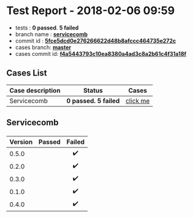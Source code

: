 # Test Report - 2018-02-06 09:59

- tests  : **0 passed**. **5 failed**
- branch name : **[servicecomb](https://github.com/apache/incubator-skywalking/tree/servicecomb)**
- commit id : **[5fce5dcd0e276266622d48b8afccc464735e272c](https://github.com/apache/incubator-skywalking/commit/5fce5dcd0e276266622d48b8afccc464735e272c)**
- cases branch: **[master](https://github.com/SkywalkingTest/skywalking-autotest-scenarios/tree/master)**
- cases commit id: **[f4a5443793c10ea8380a4ad3c8a2b61c4f31a18f](https://github.com/SkywalkingTest/skywalking-autotest-scenarios/commit/f4a5443793c10ea8380a4ad3c8a2b61c4f31a18f)**

## Cases List

| Case description | Status | Cases|
|:-----|:-----:|:-----:|
|Servicecomb| **0 passed. 5 failed**| [click me](#servicecomb) |

## Servicecomb

### 
|  Version     | Passed | Failed|
|:------------- |:-------:|:-----:|
| 0.5.0  | |:heavy_check_mark:|
| 0.2.0  | |:heavy_check_mark:|
| 0.3.0  | |:heavy_check_mark:|
| 0.1.0  | |:heavy_check_mark:|
| 0.4.0  | |:heavy_check_mark:|

